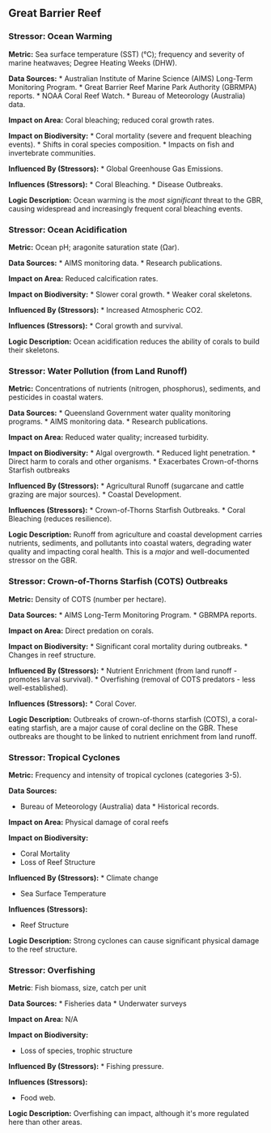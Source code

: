 ## Great Barrier Reef

### Stressor: Ocean Warming

**Metric:** Sea surface temperature (SST) (°C); frequency and severity of marine heatwaves; Degree Heating Weeks (DHW).

**Data Sources:**
    *   Australian Institute of Marine Science (AIMS) Long-Term Monitoring Program.
    *   Great Barrier Reef Marine Park Authority (GBRMPA) reports.
    *   NOAA Coral Reef Watch.
    *   Bureau of Meteorology (Australia) data.

**Impact on Area:** Coral bleaching; reduced coral growth rates.

**Impact on Biodiversity:**
    *   Coral mortality (severe and frequent bleaching events).
    *   Shifts in coral species composition.
    *   Impacts on fish and invertebrate communities.

**Influenced By (Stressors):**
    *   Global Greenhouse Gas Emissions.

**Influences (Stressors):**
    *   Coral Bleaching.
    *   Disease Outbreaks.

**Logic Description:** Ocean warming is the *most significant* threat to the GBR, causing widespread and increasingly frequent coral bleaching events.

### Stressor: Ocean Acidification

**Metric:** Ocean pH; aragonite saturation state (Ωar).

**Data Sources:**
    *   AIMS monitoring data.
    *   Research publications.

**Impact on Area:** Reduced calcification rates.

**Impact on Biodiversity:**
    *   Slower coral growth.
    *   Weaker coral skeletons.

**Influenced By (Stressors):**
    *   Increased Atmospheric CO2.

**Influences (Stressors):**
    *   Coral growth and survival.

**Logic Description:** Ocean acidification reduces the ability of corals to build their skeletons.

### Stressor: Water Pollution (from Land Runoff)

**Metric:** Concentrations of nutrients (nitrogen, phosphorus), sediments, and pesticides in coastal waters.

**Data Sources:**
    *   Queensland Government water quality monitoring programs.
    *   AIMS monitoring data.
    *   Research publications.

**Impact on Area:** Reduced water quality; increased turbidity.

**Impact on Biodiversity:**
    *   Algal overgrowth.
    *   Reduced light penetration.
    *   Direct harm to corals and other organisms.
    * Exacerbates Crown-of-thorns Starfish outbreaks

**Influenced By (Stressors):**
    *   Agricultural Runoff (sugarcane and cattle grazing are major sources).
    *   Coastal Development.

**Influences (Stressors):**
    *   Crown-of-Thorns Starfish Outbreaks.
    *   Coral Bleaching (reduces resilience).

**Logic Description:** Runoff from agriculture and coastal development carries nutrients, sediments, and pollutants into coastal waters, degrading water quality and impacting coral health.  This is a *major* and well-documented stressor on the GBR.

### Stressor: Crown-of-Thorns Starfish (COTS) Outbreaks

**Metric:** Density of COTS (number per hectare).

**Data Sources:**
    *   AIMS Long-Term Monitoring Program.
    *   GBRMPA reports.

**Impact on Area:** Direct predation on corals.

**Impact on Biodiversity:**
    *   Significant coral mortality during outbreaks.
    *   Changes in reef structure.

**Influenced By (Stressors):**
    *   Nutrient Enrichment (from land runoff - promotes larval survival).
    *   Overfishing (removal of COTS predators - less well-established).

**Influences (Stressors):**
    *   Coral Cover.

**Logic Description:** Outbreaks of crown-of-thorns starfish (COTS), a coral-eating starfish, are a major cause of coral decline on the GBR.  These outbreaks are thought to be linked to nutrient enrichment from land runoff.

### Stressor: Tropical Cyclones

**Metric:** Frequency and intensity of tropical cyclones (categories 3-5).

**Data Sources:**
   * Bureau of Meteorology (Australia) data
    * Historical records.

**Impact on Area:** Physical damage of coral reefs

**Impact on Biodiversity:**
 * Coral Mortality
 * Loss of Reef Structure

**Influenced By (Stressors):**
    * Climate change
   * Sea Surface Temperature

**Influences (Stressors):**
 * Reef Structure

**Logic Description:** Strong cyclones can cause significant physical damage to the reef structure.

### Stressor: Overfishing

**Metric**: Fish biomass, size, catch per unit

**Data Sources:**
        * Fisheries data
        * Underwater surveys

**Impact on Area:** N/A

**Impact on Biodiversity:**
  * Loss of species, trophic structure

**Influenced By (Stressors):**
        * Fishing pressure.

**Influences (Stressors):**
 * Food web.

**Logic Description:** Overfishing can impact, although it's more regulated here than other areas.